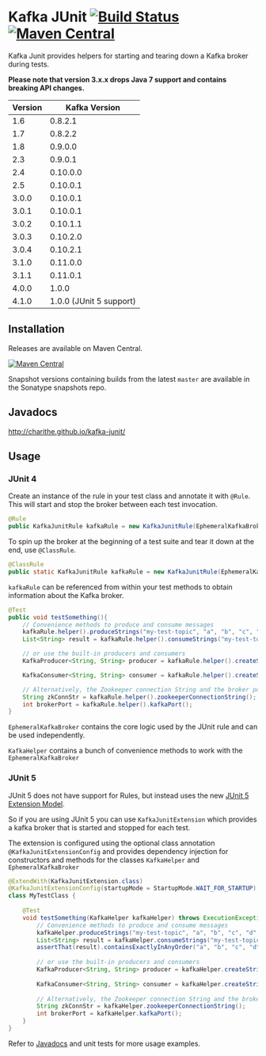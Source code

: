 Kafka JUnit [![Build Status](https://travis-ci.org/charithe/kafka-junit.svg?branch=master)](https://travis-ci.org/charithe/kafka-junit) [![Maven Central](https://maven-badges.herokuapp.com/maven-central/com.github.charithe/kafka-junit/badge.svg)](https://maven-badges.herokuapp.com/maven-central/com.github.charithe/kafka-junit)
===========

Kafka Junit provides helpers for starting and tearing down a Kafka broker during tests.


**Please note that version 3.x.x drops Java 7 support and contains breaking API changes.** 


Version | Kafka Version 
--------|---------------
1.6     | 0.8.2.1       
1.7     | 0.8.2.2       
1.8     | 0.9.0.0  
2.3     | 0.9.0.1
2.4     | 0.10.0.0
2.5     | 0.10.0.1
3.0.0   | 0.10.0.1
3.0.1   | 0.10.0.1
3.0.2   | 0.10.1.1
3.0.3   | 0.10.2.0
3.0.4   | 0.10.2.1
3.1.0   | 0.11.0.0
3.1.1   | 0.11.0.1
4.0.0   | 1.0.0
4.1.0   | 1.0.0 (JUnit 5 support)


Installation
-------------

Releases are available on Maven Central.

[![Maven Central](https://maven-badges.herokuapp.com/maven-central/com.github.charithe/kafka-junit/badge.svg)](https://maven-badges.herokuapp.com/maven-central/com.github.charithe/kafka-junit)


Snapshot versions containing builds from the latest `master` are available in the Sonatype snapshots repo.

Javadocs
--------

<http://charithe.github.io/kafka-junit/>

Usage
------

### JUnit 4

Create an instance of the rule in your test class and annotate it with `@Rule`. This will start and stop the
broker between each test invocation.

 ```java
 @Rule
 public KafkaJunitRule kafkaRule = new KafkaJunitRule(EphemeralKafkaBroker.create());
 ```


 To spin up the broker at the beginning of a test suite and tear it down at the end, use `@ClassRule`.

 ```java
 @ClassRule
 public static KafkaJunitRule kafkaRule = new KafkaJunitRule(EphemeralKafkaBroker.create());
 ```



`kafkaRule` can be referenced from within your test methods to obtain information about the Kafka broker.

```java
@Test
public void testSomething(){
    // Convenience methods to produce and consume messages
    kafkaRule.helper().produceStrings("my-test-topic", "a", "b", "c", "d", "e");
    List<String> result = kafkaRule.helper().consumeStrings("my-test-topic", 5).get();

    // or use the built-in producers and consumers
    KafkaProducer<String, String> producer = kafkaRule.helper().createStringProducer();

    KafkaConsumer<String, String> consumer = kafkaRule.helper().createStringConsumer();

    // Alternatively, the Zookeeper connection String and the broker port can be retrieved to generate your own config
    String zkConnStr = kafkaRule.helper().zookeeperConnectionString();
    int brokerPort = kafkaRule.helper().kafkaPort();
}
```

`EphemeralKafkaBroker` contains the core logic used by the JUnit rule and can be used independently. 

`KafkaHelper` contains a bunch of convenience methods to work with the `EphemeralKafkaBroker` 

### JUnit 5

JUnit 5 does not have support for Rules, but instead uses the new [JUnit 5 Extension Model](http://junit.org/junit5/docs/current/user-guide/#extensions).

So if you are using JUnit 5 you can use `KafkaJunitExtension` which provides a kafka broker that is started and stopped for each test.

The extension is configured using the optional class annotation `@KafkaJunitExtensionConfig` and provides
dependency injection for constructors and methods for the classes `KafkaHelper` and `EphemeralKafkaBroker`

```java
@ExtendWith(KafkaJunitExtension.class)
@KafkaJunitExtensionConfig(startupMode = StartupMode.WAIT_FOR_STARTUP)
class MyTestClass {
    
    @Test
    void testSomething(KafkaHelper kafkaHelper) throws ExecutionException, InterruptedException {
        // Convenience methods to produce and consume messages
        kafkaHelper.produceStrings("my-test-topic", "a", "b", "c", "d", "e");
        List<String> result = kafkaHelper.consumeStrings("my-test-topic", 5).get();
        assertThat(result).containsExactlyInAnyOrder("a", "b", "c", "d", "e");
    
        // or use the built-in producers and consumers
        KafkaProducer<String, String> producer = kafkaHelper.createStringProducer();
    
        KafkaConsumer<String, String> consumer = kafkaHelper.createStringConsumer();
    
        // Alternatively, the Zookeeper connection String and the broker port can be retrieved to generate your own config
        String zkConnStr = kafkaHelper.zookeeperConnectionString();
        int brokerPort = kafkaHelper.kafkaPort();
    }
}
```

Refer to [Javadocs](http://charithe.github.io/kafka-junit/) and unit tests for more usage examples.
